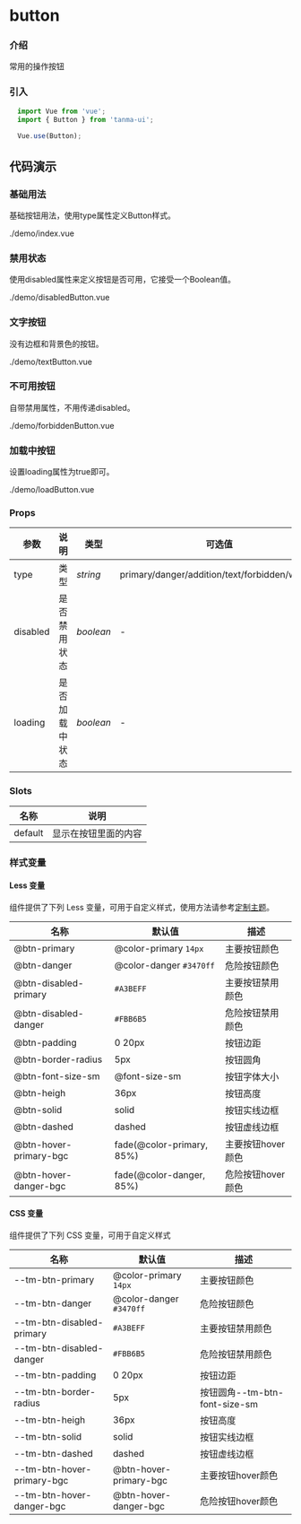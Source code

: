 # button

### 介绍

常用的操作按钮

### 引入

```js
  import Vue from 'vue';
  import { Button } from 'tanma-ui';
  
  Vue.use(Button);
```

## 代码演示

### 基础用法
基础按钮用法，使用type属性定义Button样式。

<demo-code>./demo/index.vue</demo-code>

### 禁用状态
使用disabled属性来定义按钮是否可用，它接受一个Boolean值。

<demo-code>./demo/disabledButton.vue</demo-code>

### 文字按钮
没有边框和背景色的按钮。

<demo-code>./demo/textButton.vue</demo-code>


### 不可用按钮
自带禁用属性，不用传递disabled。

<demo-code>./demo/forbiddenButton.vue</demo-code>

### 加载中按钮
设置loading属性为true即可。

<demo-code>./demo/loadButton.vue</demo-code>
### Props

参数 | 说明 | 类型 | 可选值 | 默认值
-- | -- | -- | -- | --
type | 类型 | _string_ | primary/danger/addition/text/forbidden/wicked | -
disabled | 	是否禁用状态 | _boolean_ | - | false
loading | 	是否加载中状态 | _boolean_ | - | false

### Slots

名称 | 说明
-- | --
default | 显示在按钮里面的内容

### 样式变量

#### Less 变量

组件提供了下列 Less 变量，可用于自定义样式，使用方法请参考[定制主题](#/theme)。

名称 | 默认值 | 描述
-- | -- | --
@btn-primary | @color-primary `14px` | 主要按钮颜色
@btn-danger | @color-danger `#3470ff` | 危险按钮颜色
@btn-disabled-primary | `#A3BEFF` | 主要按钮禁用颜色
@btn-disabled-danger | `#FBB6B5` | 危险按钮禁用颜色
@btn-padding |  0 20px | 按钮边距
@btn-border-radius | 5px | 按钮圆角
@btn-font-size-sm | @font-size-sm  | 按钮字体大小
@btn-heigh | 36px  | 按钮高度
@btn-solid | solid  | 按钮实线边框
@btn-dashed | dashed  | 按钮虚线边框
@btn-hover-primary-bgc | fade(@color-primary, 85%)  | 主要按钮hover颜色
@btn-hover-danger-bgc | fade(@color-danger, 85%)  | 危险按钮hover颜色


#### CSS 变量

组件提供了下列 CSS 变量，可用于自定义样式

名称 | 默认值 | 描述
-- | -- | --
--tm-btn-primary | @color-primary `14px` | 主要按钮颜色
--tm-btn-danger | @color-danger `#3470ff` | 危险按钮颜色
--tm-btn-disabled-primary | `#A3BEFF` | 主要按钮禁用颜色
--tm-btn-disabled-danger | `#FBB6B5` | 危险按钮禁用颜色
--tm-btn-padding |  0 20px | 按钮边距
--tm-btn-border-radius | 5px | 按钮圆角--tm-btn-font-size-sm | @font-size-sm | 按钮字体大小
--tm-btn-heigh | 36px | 按钮高度
--tm-btn-solid | solid | 按钮实线边框
--tm-btn-dashed | dashed | 按钮虚线边框
--tm-btn-hover-primary-bgc | @btn-hover-primary-bgc | 主要按钮hover颜色
--tm-btn-hover-danger-bgc | @btn-hover-danger-bgc | 危险按钮hover颜色

